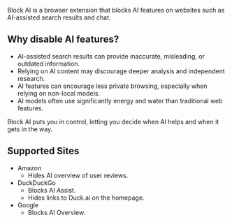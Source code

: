 Block AI is a browser extension that blocks AI features on websites such as AI-assisted search results and chat.

## Why disable AI features?

* AI-assisted search results can provide inaccurate, misleading, or outdated information.
* Relying on AI content may discourage deeper analysis and independent research.
* AI features can encourage less private browsing, especially when relying on non-local models.
* AI models often use significantly energy and water than traditional web features.

Block AI puts you in control, letting you decide when AI helps and when it gets in the way.

## Supported Sites

* Amazon
    * Hides AI overview of user reviews.
* DuckDuckGo
    * Blocks AI Assist.
    * Hides links to Duck.ai on the homepage.
* Google
    * Blocks AI Overview.
